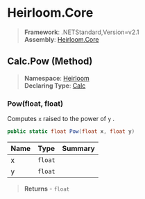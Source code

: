 # Heirloom.Core

> **Framework**: .NETStandard,Version=v2.1  
> **Assembly**: [Heirloom.Core][0]

## Calc.Pow (Method)

> **Namespace**: [Heirloom][0]  
> **Declaring Type**: [Calc][1]

### Pow(float, float)

Computes `x` raised to the power of `y` .

```cs
public static float Pow(float x, float y)
```

| Name | Type    | Summary |
|------|---------|---------|
| x    | `float` |         |
| y    | `float` |         |

> **Returns** - `float`

[0]: ../../../Heirloom.Core.md
[1]: ../Calc.md
